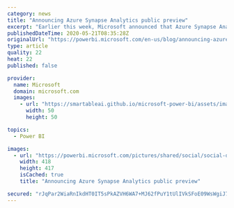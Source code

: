 ```yaml
---
category: news
title: "Announcing Azure Synapse Analytics public preview"
excerpt: "Earlier this week, Microsoft announced that Azure Synapse Analytics, the next generation of Azure SQL Data warehouse, is now available for public preview. Azure Synapse provides incredible performance over large data volumes and has built-in capabilities for data ingestion, data preparation, machine"
publishedDateTime: 2020-05-21T08:35:28Z
originalUrl: "https://powerbi.microsoft.com/en-us/blog/announcing-azure-synapse-analytics-public-preview/"
type: article
quality: 22
heat: 22
published: false

provider:
  name: Microsoft
  domain: microsoft.com
  images:
    - url: "https://smartableai.github.io/microsoft-power-bi/assets/images/organizations/microsoft.com-50x50.jpg"
      width: 50
      height: 50

topics:
  - Power BI

images:
  - url: "https://powerbi.microsoft.com/pictures/shared/social/social-default-image.png"
    width: 418
    height: 417
    isCached: true
    title: "Announcing Azure Synapse Analytics public preview"

secured: "rJqPar2WiaRnIkdHT0IT5sPkAZVH6WA7+MJ62fPuY1tUlIVkSFoE09WsWgiJ7MGWGoDU0KdtYMoK/CZlmXVxNK9D74ZtThe7T8J9/K6PBKlYzdxLu2MhlVsYuwQ2ov7nDuV4275LE5DrAU08C8lReMeCRcX3qyoc2krq/WjBbqXuS9bXJJAYolE6uwq80kPMYshP4of12UY6k8byaanjCql5JnQVJSaQMTlTYiYx7csvg0GTltC0B/CbUGZFSwRZ2U1GWnb+6JjRJxFJMkd13H3Ppvtrlgw5/63cix78B7clmllNkcnlT5QIyeZqagqYpbKhBlEcaFoRdhKSlubeFg==;LgNvxN7M8BemjLY2/KraGQ=="
---
```


